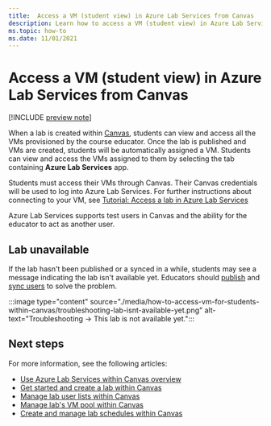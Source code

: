 ```yaml
---
title:  Access a VM (student view) in Azure Lab Services from Canvas
description: Learn how to access a VM (student view) in Azure Lab Services from Canvas. 
ms.topic: how-to
ms.date: 11/01/2021
---
```


# Access a VM (student view) in Azure Lab Services from Canvas

[!INCLUDE [preview note](./includes/lab-services-new-update-focused-article.md)]

When a lab is created within [Canvas](https://www.instructure.com/canvas), students can view and access all the VMs provisioned by the course educator. Once the lab is published and VMs are created, students will be automatically assigned a VM. Students can view and access the VMs assigned to them by selecting the tab containing **Azure Lab Services** app.

Students must access their VMs through Canvas.  Their Canvas credentials will be used to log into Azure Lab Services.  For further instructions about connecting to your VM, see [Tutorial: Access a lab in Azure Lab Services](tutorial-connect-lab-virtual-machine.md)

Azure Lab Services supports test users in Canvas and the ability for the educator to act as another user.

## Lab unavailable

If the lab hasn't been published or a synced in a while, students may see a message indicating the lab isn't available yet. Educators should [publish](tutorial-setup-lab.md#publish-lab) and [sync users](how-to-manage-user-lists-within-canvas.md#sync-users) to solve the problem.

:::image type="content" source="./media/how-to-access-vm-for-students-within-canvas/troubleshooting-lab-isnt-available-yet.png" alt-text="Troubleshooting -> This lab is not available yet.":::

## Next steps

For more information, see the following articles:

- [Use Azure Lab Services within Canvas overview](lab-services-within-canvas-overview.md)
- [Get started and create a lab within Canvas](how-to-configure-canvas-for-lab-plans.md)
- [Manage lab user lists within Canvas](how-to-manage-user-lists-within-canvas.md)
- [Manage lab's VM pool within Canvas](how-to-manage-vm-pool-within-canvas.md)
- [Create and manage lab schedules within Canvas](how-to-create-schedules-within-canvas.md)
